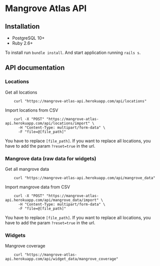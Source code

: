 # Mangrove Atlas API

## Installation

* PostgreSQL 10+
* Ruby 2.6+

To install run `bundle install`. And start application running `rails s`.

## API documentation


### Locations

Get all locations

```
    curl "https://mangrove-atlas-api.herokuapp.com/api/locations"
```

Import locations from CSV

```
    curl -X "POST" "https://mangrove-atlas-api.herokuapp.com/api/locations/import" \
      -H "Content-Type: multipart/form-data" \
      -F "file=@[file_path]"
```

You have to replace `[file_path]`.
If you want to replace all locations, you have to add the param `?reset=true` in the url.

### Mangrove data (raw data for widgets)

Get all mangrove data

```
    curl "https://mangrove-atlas-api.herokuapp.com/api/mangrove_data"
```

Import mangrove data from CSV

```
    curl -X "POST" "https://mangrove-atlas-api.herokuapp.com/api/mangrove_data/import" \
      -H "Content-Type: multipart/form-data" \
      -F "file=@[file_path]"
```

You have to replace `[file_path]`.
If you want to replace all locations, you have to add the param `?reset=true` in the url.

### Widgets

Mangrove coverage

```
    curl "https://mangrove-atlas-api.herokuapp.com/api/widget_data/mangrove_coverage"
```